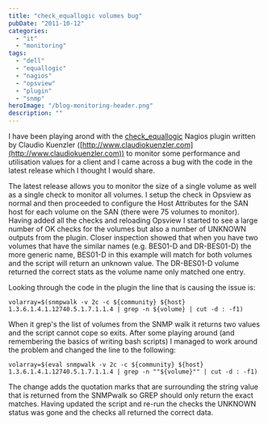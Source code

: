 ```yaml
---
title: "check_equallogic volumes bug"
pubDate: "2011-10-12"
categories:
  - "it"
  - "monitoring"
tags:
  - "dell"
  - "equallogic"
  - "nagios"
  - "opsview"
  - "plugin"
  - "snmp"
heroImage: "/blog-monitoring-header.png"
description: ""
---
```


I have been playing arond with the [check_equallogic](http://www.claudiokuenzler.com/nagios-plugins/check_equallogic.php) Nagios plugin written by Claudio Kuenzler ([http://www.claudiokuenzler.com](http://www.claudiokuenzler.com)) to monitor some performance and utilisation values for a client and I came across a bug with the code in the latest release which I thought I would share.

The latest release allows you to monitor the size of a single volume as well as a single check to monitor all volumes. I setup the check in Opsview as normal and then proceeded to configure the Host Attributes for the SAN host for each volume on the SAN (there were 75 volumes to monitor). Having added all the checks and reloading Opsview I started to see a large number of OK checks for the volumes but also a number of UNKNOWN outputs from the plugin. Closer inspection showed that when you have two volumes that have the similar names (e.g. BES01-D and DR-BES01-D) the more generic name, BES01-D in this example will match for both volumes and the script will return an unknown value. The DR-BES01-D volume returned the correct stats as the volume name only matched one entry.

Looking through the code in the plugin the line that is causing the issue is:

```
volarray=$(snmpwalk -v 2c -c ${community} ${host} 1.3.6.1.4.1.12740.5.1.7.1.1.4 | grep -n ${volume} | cut -d : -f1)
```

When it grep's the list of volumes from the SNMP walk it returns two values and the script cannot cope so exits. After some playing around (and remembering the basics of writing bash scripts) I managed to work around the problem and changed the line to the following:

```
volarray=$(eval snmpwalk -v 2c -c ${community} ${host} 1.3.6.1.4.1.12740.5.1.7.1.1.4 | grep -n ""${volume}"" | cut -d : -f1)
```

The change adds the quotation marks that are surrounding the string value that is returned from the SNMPwalk so GREP should only return the exact matches. Having updated the script and re-run the checks the UNKNOWN status was gone and the checks all returned the correct data.
